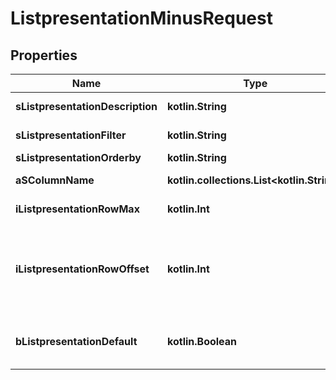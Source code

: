 
# ListpresentationMinusRequest

## Properties
Name | Type | Description | Notes
------------ | ------------- | ------------- | -------------
**sListpresentationDescription** | **kotlin.String** | A descriptive for the list presentation | 
**sListpresentationFilter** | **kotlin.String** | The filter to apply to the request to limit results. | 
**sListpresentationOrderby** | **kotlin.String** | The order by the user chose | 
**aSColumnName** | **kotlin.collections.List&lt;kotlin.String&gt;** | An array of column names that the user chose to bee visible | 
**iListpresentationRowMax** | **kotlin.Int** | The maximum numbers of results to be returned | 
**iListpresentationRowOffset** | **kotlin.Int** | The starting element from where to start retrieving the results. For example if you started at iRowOffset&#x3D;0 and asked for iRowMax&#x3D;100, to get the next 100 results, you could specify iRowOffset&#x3D;100&amp;iRowMax&#x3D;100, | 
**bListpresentationDefault** | **kotlin.Boolean** | Set to true if the user chose this Listpresentation as the default one. A single element should be set to true | 




